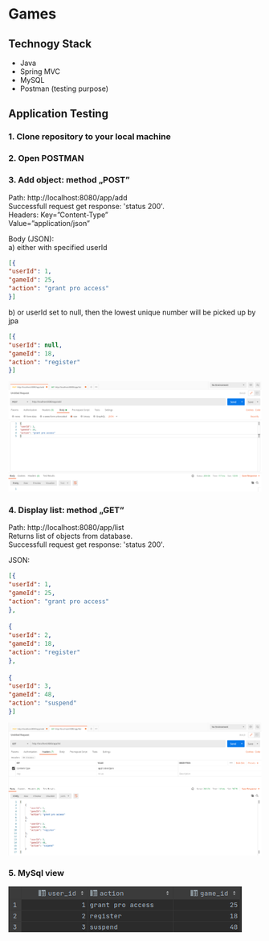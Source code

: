 # Games

## Technogy Stack
* Java
* Spring MVC
* MySQL
* Postman (testing purpose)


## Application Testing
### 1. Clone repository to your local machine
### 2. Open POSTMAN

### 3. Add object: method „POST” 
Path: http://localhost:8080/app/add<br>
Successfull request get response: 'status 200'.<br>
Headers: Key=”Content-Type”<br> 
Value=”application/json”<br>

Body (JSON):<br>
a) either with specified userId
````json
[{
"userId": 1,
"gameId": 25,
"action": "grant pro access"
}]
````
b) or userId set to null, then the lowest unique number will be picked up by jpa
````json
[{
"userId": null,
"gameId": 18,
"action": "register"
}]
````
![postman post](post.png)

### 4. Display list: method „GET” 
Path: http://localhost:8080/app/list<br>
Returns list of objects from database.<br>
Successfull request get response: 'status 200'.

JSON:
````json
[{
"userId": 1,
"gameId": 25,
"action": "grant pro access"
},

{
"userId": 2,
"gameId": 18,
"action": "register"
},

{
"userId": 3,
"gameId": 48,
"action": "suspend"
}]
````
![postman get](get.png)

### 5. MySql view
![database](db.png)
